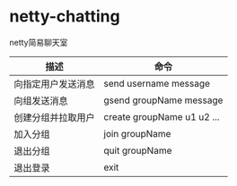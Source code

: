 # netty-chatting
netty简易聊天室

| 描述 | 命令 |
| --- | --- |
|向指定用户发送消息|send username message|
|向组发送消息|gsend groupName message|
|创建分组并拉取用户|create groupName u1 u2 ...|
|加入分组|join groupName|
|退出分组|quit groupName|
|退出登录|exit|
